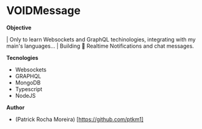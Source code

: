 # VOIDMessage

**Objective**

| Only to learn Websockets and GraphQL techinologies, integrating with my main's languages...
| Building :hammer: Realtime Notifications and chat messages.

**Tecnologies**

- Websockets
- GRAPHQL
- MongoDB
- Typescript
- NodeJS

**Author**

- (Patrick Rocha Moreira) [https://github.com/ptkm1]